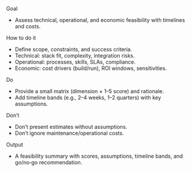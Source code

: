 Goal
- Assess technical, operational, and economic feasibility with timelines and costs.

How to do it
- Define scope, constraints, and success criteria.
- Technical: stack fit, complexity, integration risks.
- Operational: processes, skills, SLAs, compliance.
- Economic: cost drivers (build/run), ROI windows, sensitivities.

Do
- Provide a small matrix (dimension × 1–5 score) and rationale.
- Add timeline bands (e.g., 2–4 weeks, 1–2 quarters) with key assumptions.

Don’t
- Don’t present estimates without assumptions.
- Don’t ignore maintenance/operational costs.

Output
- A feasibility summary with scores, assumptions, timeline bands, and go/no‑go recommendation.

